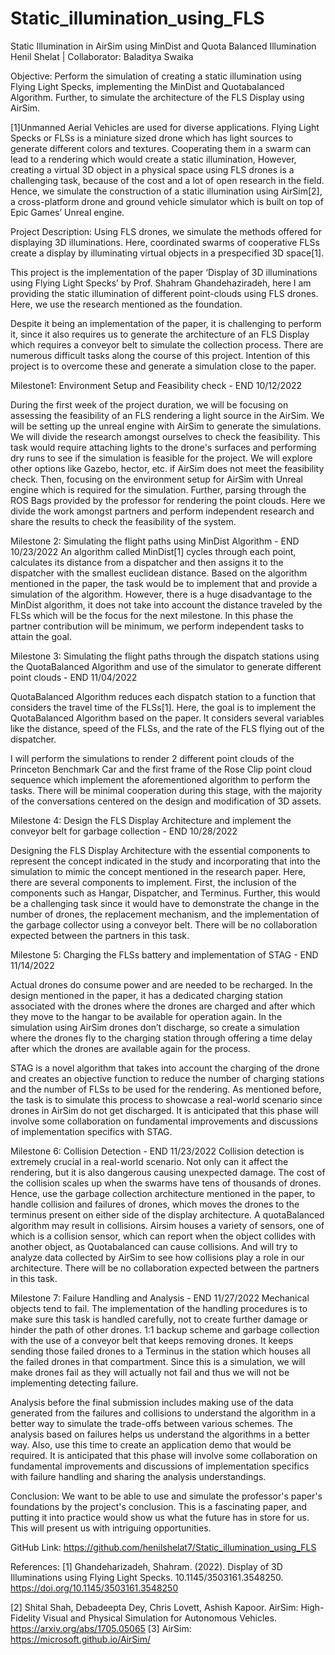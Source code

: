 # Static_illumination_using_FLS

Static Illumination in AirSim using MinDist and Quota Balanced Illumination
Henil Shelat |  Collaborator: Baladitya Swaika

Objective: 
Perform the simulation of creating a static illumination using Flying Light Specks, implementing the MinDist and Quotabalanced Algorithm. Further, to simulate the architecture of the FLS Display using AirSim. 

[1]Unmanned Aerial Vehicles are used for diverse applications. Flying Light Specks or FLSs is a miniature sized drone which has light sources to generate different colors and textures. Cooperating them in a swarm can lead to a rendering which would create a static illumination, However, creating a virtual 3D object in a physical space using FLS drones is a challenging task, because of the cost and a lot of open research in the field. Hence, we simulate the construction of a static illumination using AirSim[2], a cross-platform drone and ground vehicle simulator which is built on top of Epic Games’ Unreal engine.

Project Description:
Using FLS drones, we simulate the methods offered for displaying 3D illuminations. Here, coordinated swarms of cooperative FLSs create a display by illuminating virtual objects in a prespecified 3D space[1].

This project is the implementation of the paper ‘Display of 3D illuminations using Flying Light Specks’ by Prof. Shahram Ghandehaziradeh, here I am providing the static illumination of different point-clouds using FLS drones. Here, we use the research mentioned as the foundation.

Despite it being an implementation of the paper, it is challenging to perform it, since it also requires us to generate the architecture of an FLS Display which requires a conveyor belt to simulate the collection process. There are numerous difficult tasks along the course of this project. Intention of this project is to overcome these and generate a simulation close to the paper.

Milestone1:  Environment Setup and Feasibility check - END 10/12/2022

During the first week of the project duration, we will be focusing on assessing the feasibility of an FLS rendering a light source in the AirSim. We will be setting up the unreal engine with AirSim to generate the simulations. We will divide the research amongst ourselves to check the feasibility. This task would require attaching lights to the drone's surfaces and performing dry runs to see if the simulation is feasible for the project. We will explore other options like Gazebo, hector, etc. if AirSim does not meet the feasibility check. Then, focusing on the environment setup for AirSim with Unreal engine which is required for  the simulation. Further, parsing through the ROS Bags provided by the professor for rendering the point clouds. Here we divide the work amongst partners and perform independent research and share the results to check the feasibility of the system.
 

Milestone 2: Simulating the flight paths using MinDist Algorithm - END 10/23/2022
An algorithm called MinDist[1] cycles through each point, calculates its distance from a dispatcher and then assigns it to the dispatcher with the smallest euclidean distance.
Based on the algorithm mentioned in the paper, the task would be to implement that and provide a simulation of the algorithm. However, there is a huge disadvantage to the MinDist algorithm, it does not take into account the distance traveled by the FLSs which will be the focus for the next milestone. In this phase the partner contribution will be minimum, we perform independent tasks to attain the goal.

Milestone 3: Simulating the flight paths through the dispatch stations using the QuotaBalanced Algorithm and use of the simulator to generate different point clouds - END 11/04/2022

QuotaBalanced Algorithm reduces each dispatch station to a function that considers the travel time of the FLSs[1]. Here, the goal is to implement the QuotaBalanced Algorithm based on the paper. It considers several variables like the distance, speed of the FLSs, and the rate of the FLS flying out of the dispatcher. 
 
I will perform the simulations to render 2 different point clouds of the Princeton Benchmark Car and the first frame of the Rose Clip point cloud sequence which implement the aforementioned algorithm to perform the tasks. There will be minimal cooperation during this stage, with the majority of the conversations centered on the design and modification of 3D assets.

Milestone 4: Design the FLS Display Architecture and implement the conveyor belt for garbage collection - END 10/28/2022

Designing the FLS Display Architecture with the essential components to represent the concept indicated in the study and incorporating that into the simulation to mimic the concept mentioned in the research paper. Here, there are several components to implement. First, the inclusion of the components such as Hangar, Dispatcher, and Terminus. Further, this would be a challenging task since it would have to demonstrate the change in the number of drones, the replacement mechanism, and the implementation of the garbage collector using a conveyor belt. There will be no collaboration expected between the partners in this task.

Milestone 5: Charging the FLSs battery and implementation of STAG - END 11/14/2022

Actual drones do consume power and are needed to be recharged. In the design mentioned in the paper, it has a dedicated charging station associated with the drones where the drones are charged and after which they move to the hangar to be available for operation again. In the simulation using AirSim drones don’t discharge, so create a simulation where the drones fly to the charging station through offering a time delay after which the drones are available again for the process.

STAG is a novel algorithm that takes into account the charging of the drone and creates an objective function to reduce the number of charging stations and the number of FLSs to be used for the rendering. As mentioned before, the task is to simulate this process to showcase a real-world scenario since drones in AirSim do not get discharged. It is anticipated that this phase will involve some collaboration on fundamental improvements and discussions of implementation specifics with STAG.

Milestone 6: Collision Detection - END 11/23/2022
Collision detection is extremely crucial in a real-world scenario. Not only can it affect the rendering, but it is also dangerous causing unexpected damage. The cost of the collision scales up when the swarms have tens of thousands of drones. Hence, use the garbage collection architecture mentioned in the paper, to handle collision and failures of drones, which moves the drones to the terminus present on either side of the display architecture. 
A quotaBalanced algorithm may result in collisions. Airsim houses a variety of sensors, one of which is a collision sensor, which can report when the object collides with another object, as Quotabalanced can cause collisions. And will try to analyze data collected by AirSim to see how collisions play a role in our architecture. There will be no collaboration expected between the partners in this task.

Milestone 7: Failure Handling and Analysis - END 11/27/2022
Mechanical objects tend to fail. The implementation of the handling procedures is to make sure this task is handled carefully, not to create further damage or hinder the path of other drones. 1:1 backup scheme and garbage collection with the use of a conveyor belt that keeps removing drones. It keeps sending those failed drones to a Terminus in the station which houses all the failed drones in that compartment. Since this is a simulation, we will make drones fail as they will actually not fail and thus we will not be implementing detecting failure.

Analysis before the final submission includes making use of the data generated from the failures and collisions to understand the algorithm in a better way to simulate the trade-offs between various schemes. The analysis based on failures helps us understand the algorithms in a better way. Also, use this time to create an application demo that would be required. It is anticipated that this phase will involve some collaboration on fundamental improvements and discussions of implementation specifics with failure handling and sharing the analysis understandings.



Conclusion:
We want to be able to use and simulate the professor's paper's foundations by the project's conclusion. This is a fascinating paper, and putting it into practice would show us what the future has in store for us. This will present us with intriguing opportunities. 

GitHub Link: https://github.com/henilshelat7/Static_illumination_using_FLS

References:
[1] Ghandeharizadeh, Shahram. (2022). Display of 3D Illuminations using Flying Light Specks. 10.1145/3503161.3548250. 
https://doi.org/10.1145/3503161.3548250 

[2] Shital Shah, Debadeepta Dey, Chris Lovett, Ashish Kapoor. AirSim: High-Fidelity Visual and Physical Simulation for Autonomous Vehicles. 
https://arxiv.org/abs/1705.05065 
[3] AirSim: https://microsoft.github.io/AirSim/

